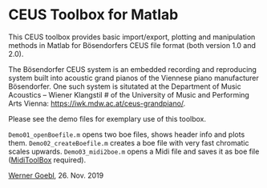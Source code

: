 # CEUS Toolbox for Matlab
This CEUS toolbox provides basic import/export, plotting and manipulation methods in Matlab for Bösendorfers CEUS file format (both version 1.0 and 2.0).

The Bösendorfer CEUS system is an embedded recording and reproducing system built into 
acoustic grand pianos of the Viennese piano manufacturer Bösendorfer. 
One such system is situtated at the Department of Music Acoustics – Wiener Klangstil #
of the University of Music and Performing Arts Vienna: https://iwk.mdw.ac.at/ceus-grandpiano/.

Please see the demo files for exemplary use of this toolbox.

`Demo01_openBoefile.m` opens two boe files, shows header info and plots them.
`Demo02_createBoefile.m` creates a boe file with very fast chromatic scales upwards.
`Demo03_midi2boe.m` opens a Midi file and saves it as boe file 
([MidiToolBox](https://github.com/miditoolbox/) required).

[Werner Goebl](https://iwk.mdw.ac.at/goebl), 26. Nov. 2019